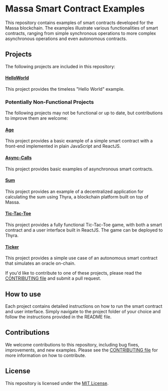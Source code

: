 # Massa Smart Contract Examples
This repository contains examples of smart contracts developed for the Massa blockchain. The examples illustrate various functionalities of smart contracts, ranging from simple synchronous operations to more complex asynchronous operations and even autonomous contracts.

## Projects
The following projects are included in this repository:

#### [HelloWorld](helloworld/README.md)
This project provides the timeless "Hello World" example.

### Potentially Non-Functional Projects
The following projects may not be functional or up to date, but contributions to improve them are welcome:

#### [Age](age/README.md)
This project provides a basic example of a simple smart contract with a front-end implemented in plain JavaScript and ReactJS.

#### [Async-Calls](async-call/README.md)
This project provides basic examples of asynchronous smart contracts.

#### [Sum](sum/README.md)
This project provides an example of a decentralized application for calculating the sum using Thyra, a blockchain platform built on top of Massa.

#### [Tic-Tac-Toe](games/tictactoe/README.md)
This project provides a fully functional Tic-Tac-Toe game, with both a smart contract and a user interface built in ReactJS. The game can be deployed to Thyra.

#### [Ticker](ticker/README.md)
This project provides a simple use case of an autonomous smart contract that simulates an oracle on-chain.

If you'd like to contribute to one of these projects, please read the [CONTRIBUTING file](CONTRIBUTING.md) and submit a pull request.

## How to use
Each project contains detailed instructions on how to run the smart contract and user interface. Simply navigate to the project folder of your choice and follow the instructions provided in the README file.

## Contributions
We welcome contributions to this repository, including bug fixes, improvements, and new examples. Please see the [CONTRIBUTING file](CONTRIBUTING.md) for more information on how to contribute.

## License
This repository is licensed under the [MIT License](LICENSE).
